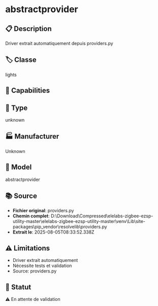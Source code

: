 # abstractprovider

## 📋 Description
Driver extrait automatiquement depuis providers.py

## 🏷️ Classe
lights

## 🔧 Capabilities


## 📡 Type
unknown

## 🏭 Manufacturer
Unknown

## 📱 Model
abstractprovider

## 📚 Source
- **Fichier original**: providers.py
- **Chemin complet**: D:\Download\Compressed\elelabs-zigbee-ezsp-utility-master\elelabs-zigbee-ezsp-utility-master\venv\Lib\site-packages\pip\_vendor\resolvelib\providers.py
- **Extrait le**: 2025-08-05T08:33:52.338Z

## ⚠️ Limitations
- Driver extrait automatiquement
- Nécessite tests et validation
- Source: providers.py

## 🚀 Statut
⚠️ En attente de validation
